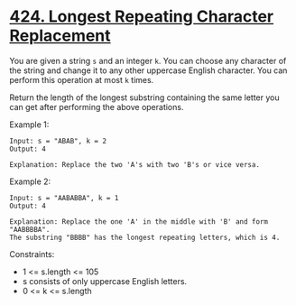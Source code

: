 # [424. Longest Repeating Character Replacement](https://leetcode.com/problems/longest-repeating-character-replacement/)

You are given a string `s` and an integer `k`. You can choose any character of the string and change it to any other uppercase English character. You can perform this operation at most `k` times.

Return the length of the longest substring containing the same letter you can get after performing the above operations.

 

Example 1:

    Input: s = "ABAB", k = 2
    Output: 4

    Explanation: Replace the two 'A's with two 'B's or vice versa.

Example 2:

    Input: s = "AABABBA", k = 1
    Output: 4

    Explanation: Replace the one 'A' in the middle with 'B' and form "AABBBBA".
    The substring "BBBB" has the longest repeating letters, which is 4.
 

Constraints:

* 1 <= s.length <= 105
* s consists of only uppercase English letters.
* 0 <= k <= s.length